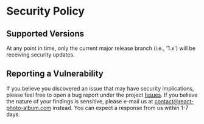 # Security Policy

## Supported Versions

At any point in time, only the current major release branch (i.e., '1.x') will be receiving security updates.

## Reporting a Vulnerability

If you believe you discovered an issue that may have security implications, please feel free to open a bug report under
the project [Issues](https://github.com/igordanchenko/react-photo-album/issues). If you believe the nature of your
findings is sensitive, please e-mail us at contact@react-photo-album.com instead. You can expect a response from us
within 1-7 days.
